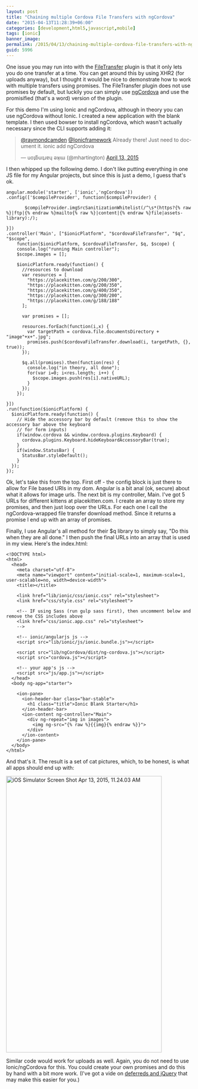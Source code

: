```yaml
---
layout: post
title: "Chaining multiple Cordova File Transfers with ngCordova"
date: "2015-04-13T11:28:39+06:00"
categories: [development,html5,javascript,mobile]
tags: [ionic]
banner_image: 
permalink: /2015/04/13/chaining-multiple-cordova-file-transfers-with-ngcordova
guid: 5996
---
```


One issue you may run into with the <a href="http://plugins.cordova.io/#/package/org.apache.cordova.file-transfer">FileTransfer</a> plugin is that it only lets you do one transfer at a time. You can get around this by using XHR2 (for uploads anyway), but I thought it would be nice to demonstrate how to work with multiple transfers using promises. The FileTransfer plugin does not use promises by default, but luckily you can simply use <a href="http://ngcordova.com/">ngCordova</a> and use the promisified (that's a word) version of the plugin.

<!--more-->

For this demo I'm using Ionic and ngCordova, although in theory you can use ngCordova without Ionic. I created a new application with the blank template. I then used bowser to install ngCordova, which wasn't actually necessary since the CLI supports adding it:

<blockquote class="twitter-tweet" lang="en"><p><a href="https://twitter.com/raymondcamden">@raymondcamden</a> <a href="https://twitter.com/Ionicframework">@Ionicframework</a> Already there! Just need to document it. ionic add ngCordova</p>&mdash; uoʇƃuıʇɹɐɥ ǝʞıɯ (@mhartington) <a href="https://twitter.com/mhartington/status/587641401896218625">April 13, 2015</a></blockquote>
<script async src="//platform.twitter.com/widgets.js" charset="utf-8"></script>

I then whipped up the following demo. I don't like putting everything in one JS file for my Angular projects, but since this is just a demo, I guess that's ok. 

<pre><code class="language-javascript">angular.module('starter', ['ionic','ngCordova'])
.config(['$compileProvider', function($compileProvider) {

	   $compileProvider.imgSrcSanitizationWhitelist(/^\s*(https?{% raw %}|ftp|{% endraw %}mailto{% raw %}|content|{% endraw %}file|assets-library):/);

}])
.controller('Main', [&quot;$ionicPlatform&quot;, &quot;$cordovaFileTransfer&quot;, &quot;$q&quot;, &quot;$scope&quot;,
    function($ionicPlatform, $cordovaFileTransfer, $q, $scope) {
    console.log(&quot;running Main controller&quot;);
    $scope.images = [];

    $ionicPlatform.ready(function() {
      //resources to download
      var resources = [
        &quot;https://placekitten.com/g/200/300&quot;,
        &quot;https://placekitten.com/g/200/350&quot;,
        &quot;https://placekitten.com/g/400/350&quot;,
        &quot;https://placekitten.com/g/300/200&quot;,
        &quot;https://placekitten.com/g/188/188&quot;
      ];

      var promises = [];

      resources.forEach(function(i,x) {
        var targetPath = cordova.file.documentsDirectory + &quot;image&quot;+x+&quot;.jpg&quot;;
        promises.push($cordovaFileTransfer.download(i, targetPath, {}, true));
      });

      $q.all(promises).then(function(res) {
        console.log(&quot;in theory, all done&quot;);
        for(var i=0; i&lt;res.length; i++) {
          $scope.images.push(res[i].nativeURL);
        }
      });
    });

}])
.run(function($ionicPlatform) {
  $ionicPlatform.ready(function() {
    // Hide the accessory bar by default (remove this to show the accessory bar above the keyboard
    // for form inputs)
    if(window.cordova &amp;&amp; window.cordova.plugins.Keyboard) {
      cordova.plugins.Keyboard.hideKeyboardAccessoryBar(true);
    }
    if(window.StatusBar) {
      StatusBar.styleDefault();
    }
  });
});</code></pre>

Ok, let's take this from the top. First off - the config block is just there to allow for File based URIs in my dom. Angular is a bit anal (ok, secure) about what it allows for image urls. The next bit is my controller, Main. I've got 5 URLs for different kittens at placekitten.com. I create an array to store my promises, and then just loop over the URLs. For each one I call the ngCordova-wrapped file transfer download method. Since it returns a promise I end up with an array of promises. 

Finally, I use Angular's all method for their $q library to simply say, "Do this when they are all done." I then push the final URLs into an array that is used in my view. Here's the index.html:

<pre><code class="language-markup">&lt;!DOCTYPE html&gt;
&lt;html&gt;
  &lt;head&gt;
    &lt;meta charset=&quot;utf-8&quot;&gt;
    &lt;meta name=&quot;viewport&quot; content=&quot;initial-scale=1, maximum-scale=1, user-scalable=no, width=device-width&quot;&gt;
    &lt;title&gt;&lt;/title&gt;

    &lt;link href=&quot;lib/ionic/css/ionic.css&quot; rel=&quot;stylesheet&quot;&gt;
    &lt;link href=&quot;css/style.css&quot; rel=&quot;stylesheet&quot;&gt;

    &lt;!-- IF using Sass (run gulp sass first), then uncomment below and remove the CSS includes above
    &lt;link href=&quot;css/ionic.app.css&quot; rel=&quot;stylesheet&quot;&gt;
    --&gt;

    &lt;!-- ionic/angularjs js --&gt;
    &lt;script src=&quot;lib/ionic/js/ionic.bundle.js&quot;&gt;&lt;/script&gt;

    &lt;script src=&quot;lib/ngCordova/dist/ng-cordova.js&quot;&gt;&lt;/script&gt;
    &lt;script src=&quot;cordova.js&quot;&gt;&lt;/script&gt;

    &lt;!-- your app's js --&gt;
    &lt;script src=&quot;js/app.js&quot;&gt;&lt;/script&gt;
  &lt;/head&gt;
  &lt;body ng-app=&quot;starter&quot;&gt;

    &lt;ion-pane&gt;
      &lt;ion-header-bar class=&quot;bar-stable&quot;&gt;
        &lt;h1 class=&quot;title&quot;&gt;Ionic Blank Starter&lt;/h1&gt;
      &lt;/ion-header-bar&gt;
      &lt;ion-content ng-controller=&quot;Main&quot;&gt;
        &lt;div ng-repeat=&quot;img in images&quot;&gt;
          &lt;img ng-src=&quot;{% raw %}{{img}{% endraw %}}&quot;&gt;
        &lt;/div&gt;
      &lt;/ion-content&gt;
    &lt;/ion-pane&gt;
  &lt;/body&gt;
&lt;/html&gt;</code></pre>

And that's it. The result is a set of cat pictures, which, to be honest, is what all apps should end up with:

<a href="http://www.raymondcamden.com/wp-content/uploads/2015/04/iOS-Simulator-Screen-Shot-Apr-13-2015-11.24.03-AM.png"><img src="https://static.raymondcamden.com/images/wp-content/uploads/2015/04/iOS-Simulator-Screen-Shot-Apr-13-2015-11.24.03-AM.png" alt="iOS Simulator Screen Shot Apr 13, 2015, 11.24.03 AM" width="422" height="750" class="alignnone size-full wp-image-5997" /></a>

Similar code would work for uploads as well. Again, you do not need to use Ionic/ngCordova for this. You could create your own promises and do this by hand with a bit more work. (I've got a vide on <a href="https://www.youtube.com/watch?v=a4ud8oH3h-8">deferreds and jQuery</a> that may make this easier for you.)